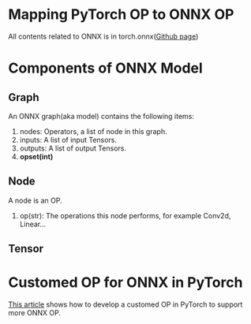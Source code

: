 
# Mapping PyTorch OP to ONNX OP
All contents related to ONNX is in torch.onnx([Github page](https://github.com/pytorch/pytorch/tree/master/torch/onnx))

# Components of ONNX Model
## Graph
An ONNX graph(aka model) contains the following items:
1. nodes: Operators, a list of node in this graph.
2. inputs: A list of input Tensors.
3. outputs: A list of output Tensors.
4. **opset(int)**

## Node
A node is an OP.
1. op(str): The operations this node performs, for example Conv2d, Linear... 

## Tensor


# Customed OP for ONNX in PyTorch
[This article](https://mp.weixin.qq.com/s?__biz=Mzk0MDg1MjIwNg==&mid=2247528859&idx=1&sn=54d789a138328b794a8371402ea0ec69&source=41#wechat_redirect) shows how to develop a customed OP in PyTorch to support more ONNX OP.